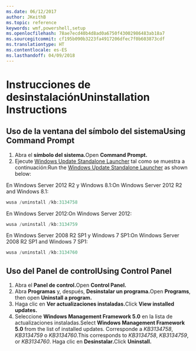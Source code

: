 ```yaml
---
ms.date: 06/12/2017
author: JKeithB
ms.topic: reference
keywords: wmf,powershell,setup
ms.openlocfilehash: 78ae7ecd40b4d8ad0a6750f43002986483ab18a7
ms.sourcegitcommit: cf195b090b3223fa4917206dfec7f0b603873cdf
ms.translationtype: HT
ms.contentlocale: es-ES
ms.lasthandoff: 04/09/2018
---
```

# <a name="uninstallation-instructions"></a><span data-ttu-id="7e76c-102">Instrucciones de desinstalación</span><span class="sxs-lookup"><span data-stu-id="7e76c-102">Uninstallation Instructions</span></span>

## <a name="using-command-prompt"></a><span data-ttu-id="7e76c-103">Uso de la ventana del símbolo del sistema</span><span class="sxs-lookup"><span data-stu-id="7e76c-103">Using Command Prompt</span></span>
1.  <span data-ttu-id="7e76c-104">Abra el **símbolo del sistema.**</span><span class="sxs-lookup"><span data-stu-id="7e76c-104">Open **Command Prompt.**</span></span>
2.  <span data-ttu-id="7e76c-105">Ejecute [Windows Update Standalone Launcher](https://support.microsoft.com/en-us/kb/934307) tal como se muestra a continuación:</span><span class="sxs-lookup"><span data-stu-id="7e76c-105">Run the [Windows Update Standalone Launcher](https://support.microsoft.com/en-us/kb/934307) as shown below:</span></span>

<span data-ttu-id="7e76c-106">En Windows Server 2012 R2 y Windows 8.1:</span><span class="sxs-lookup"><span data-stu-id="7e76c-106">On Windows Server 2012 R2 and Windows 8.1:</span></span>
```powershell
wusa /uninstall /kb:3134758
```
<span data-ttu-id="7e76c-107">En Windows Server 2012:</span><span class="sxs-lookup"><span data-stu-id="7e76c-107">On Windows Server 2012:</span></span>
```powershell
wusa /uninstall /kb:3134759
```
<span data-ttu-id="7e76c-108">En Windows Server 2008 R2 SP1 y Windows 7 SP1:</span><span class="sxs-lookup"><span data-stu-id="7e76c-108">On Windows Server 2008 R2 SP1 and Windows 7 SP1:</span></span>
```powershell
wusa /uninstall /kb:3134760
```

## <a name="using-control-panel"></a><span data-ttu-id="7e76c-109">Uso del Panel de control</span><span class="sxs-lookup"><span data-stu-id="7e76c-109">Using Control Panel</span></span>
1.  <span data-ttu-id="7e76c-110">Abra el **Panel de control.**</span><span class="sxs-lookup"><span data-stu-id="7e76c-110">Open **Control Panel.**</span></span>
2.  <span data-ttu-id="7e76c-111">Abra **Programas** y, después, **Desinstalar un programa.**</span><span class="sxs-lookup"><span data-stu-id="7e76c-111">Open **Programs**, then open **Uninstall a program.**</span></span>
3.  <span data-ttu-id="7e76c-112">Haga clic en **Ver actualizaciones instaladas.**</span><span class="sxs-lookup"><span data-stu-id="7e76c-112">Click **View installed updates.**</span></span>
4.  <span data-ttu-id="7e76c-113">Seleccione **Windows Management Framework 5.0** en la lista de actualizaciones instaladas.</span><span class="sxs-lookup"><span data-stu-id="7e76c-113">Select **Windows Management Framework 5.0** from the list of installed updates.</span></span> <span data-ttu-id="7e76c-114">Corresponde a *KB3134758*, *KB3134759* o *KB3134760*.</span><span class="sxs-lookup"><span data-stu-id="7e76c-114">This corresponds to *KB3134758*, *KB3134759*, or *KB3134760*.</span></span> <span data-ttu-id="7e76c-115">Haga clic en **Desinstalar.**</span><span class="sxs-lookup"><span data-stu-id="7e76c-115">Click **Uninstall.**</span></span>